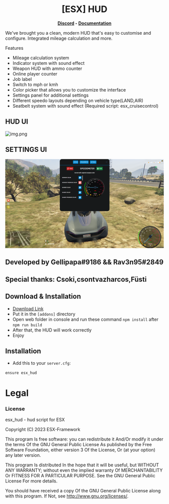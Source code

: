<h1 align='center'>[ESX] HUD</a></h1><p align='center'><b><a href='https://discord.esx-framework.org/'>Discord</a> - <a href='https://documentation.esx-framework.org/legacy/installation'>Documentation</a></b></h5>

We've brought you a clean, modern HUD that's easy to customise and configure. Integrated mileage calculation and more.

Features
 - Mileage calculation system
 - Indicator system with sound effect
 - Weapon HUD with ammo counter
 - Online player counter
 - Job label
 - Switch to mph or kmh
 - Color picker that allows you to customize the interface
 - Settings panel for additional settings
 - Different speedo layouts depending on vehicle type(LAND,AIR)
 - Seatbelt system with sound effect (Required script: esx_cruisecontrol)

## HUD UI
![img.png](img.png)
## SETTINGS UI
![img_1.png](img_1.png)

## Developed by Gellipapa#9186 && Rav3n95#2849
## Special thanks: Csoki,csontvazharcos,Füsti

## Download & Installation

- [Download Link](https://github.com/esx-framework/esx_hud/releases/latest/download/esx_hud.zip)
- Put it in the `[addons]` directory
- Open web folder in console and run these command `npm install` after `npm run build`
- After that, the HUD will work correctly
- Enjoy

## Installation
- Add this to your `server.cfg`:

```
ensure esx_hud
```

# Legal
### License
esx_hud - hud script for ESX

Copyright (C) 2023 ESX-Framework

This program Is free software: you can redistribute it And/Or modify it under the terms Of the GNU General Public License As published by the Free Software Foundation, either version 3 Of the License, Or (at your option) any later version.

This program Is distributed In the hope that it will be useful, but WITHOUT ANY WARRANTY; without even the implied warranty Of MERCHANTABILITY Or FITNESS FOR A PARTICULAR PURPOSE. See the GNU General Public License For more details.

You should have received a copy Of the GNU General Public License along with this program. If Not, see http://www.gnu.org/licenses/.
